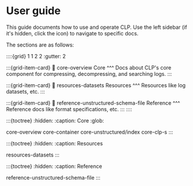 # User guide

This guide documents how to use and operate CLP. Use the left sidebar (if it's hidden, click the
<i class="fa fa-bars"></i> icon) to navigate to specific docs.

The sections are as follows:

::::{grid} 1 1 2 2
:gutter: 2

:::{grid-item-card}
:link: core-overview
Core
^^^
Docs about CLP's core component for compressing, decompressing, and searching logs.
:::

:::{grid-item-card}
:link: resources-datasets
Resources
^^^
Resources like log datasets, etc.
:::

:::{grid-item-card}
:link: reference-unstructured-schema-file
Reference
^^^
Reference docs like format specifications, etc.
:::
::::

:::{toctree}
:hidden:
:caption: Core
:glob:

core-overview
core-container
core-unstructured/index
core-clp-s
:::

:::{toctree}
:hidden:
:caption: Resources

resources-datasets
:::

:::{toctree}
:hidden:
:caption: Reference

reference-unstructured-schema-file
:::
